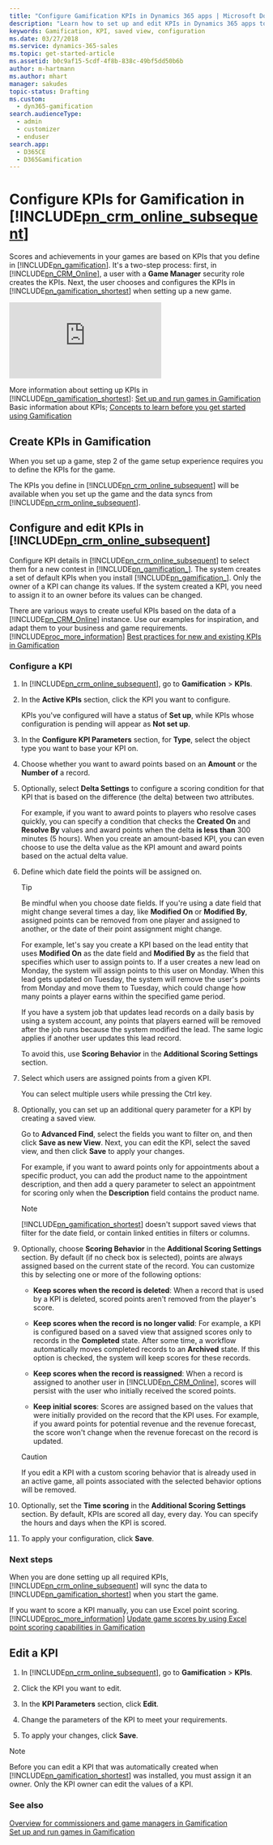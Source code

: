 ```yaml
---
title: "Configure Gamification KPIs in Dynamics 365 apps | Microsoft Docs"
description: "Learn how to set up and edit KPIs in Dynamics 365 apps to use them in Gamification games. "
keywords: Gamification, KPI, saved view, configuration
ms.date: 03/27/2018
ms.service: dynamics-365-sales
ms.topic: get-started-article
ms.assetid: b0c9af15-5cdf-4f8b-838c-49bf5dd50b6b
author: m-hartmann
ms.author: mhart
manager: sakudes
topic-status: Drafting
ms.custom: 
  - dyn365-gamification
search.audienceType: 
  - admin
  - customizer
  - enduser
search.app: 
  - D365CE
  - D365Gamification
---
```


# Configure KPIs for Gamification in [!INCLUDE[pn_crm_online_subsequent](../includes/pn-crm-online-shortest.md)]

Scores and achievements in your games are based on KPIs that you define in [!INCLUDE[pn_gamification](../includes/pn-gamification-shortest.md)]. It's a two-step process: first, in [!INCLUDE[pn_CRM_Online](../includes/pn-crm-online-shortest.md)], a user with a **Game Manager** security role creates the KPIs. Next, the user chooses and configures the KPIs in [!INCLUDE[pn_gamification_shortest](../includes/pn-gamification-shortest.md)] when setting up a new game.

<div class="embeddedvideo"><iframe src="https://www.microsoft.com/en-us/videoplayer/embed/3ed19c05-ce49-4bc8-a11c-be527217c9ae" frameborder="0" allowfullscreen=""></iframe></div>

More information about setting up KPIs in [!INCLUDE[pn_gamification_shortest](../includes/pn-gamification-shortest.md)]: [Set up and run games in Gamification](run-games.md)  
Basic information about KPIs; [Concepts to learn before you get started using Gamification](get-started.md)

## Create KPIs in Gamification

When you set up a game, step 2 of the game setup experience requires you to define the KPIs for the game.

The KPIs you define in [!INCLUDE[pn_crm_online_subsequent](../includes/pn-crm-online-shortest.md)] will be available when you set up the game and the data syncs from [!INCLUDE[pn_crm_online_subsequent](../includes/pn-crm-online-shortest.md)].

## Configure and edit KPIs in [!INCLUDE[pn_crm_online_subsequent](../includes/pn-crm-online-shortest.md)]

Configure KPI details in [!INCLUDE[pn_crm_online_subsequent](../includes/pn-crm-online-shortest.md)] to select them for a new contest in [!INCLUDE[pn_gamification_](../includes/pn-gamification-shortest.md)]. The system creates a set of default KPIs when you install [!INCLUDE[pn_gamification_](../includes/pn-gamification-shortest.md)]. Only the owner of a KPI can change its values. If the system created a KPI, you need to assign it to an owner before its values can be changed.

There are various ways to create useful KPIs based on the data of a [!INCLUDE[pn_CRM_Online](../includes/pn-crm-online.md)] instance. Use our examples for inspiration, and adapt them to your business and game requirements. [!INCLUDE[proc_more_information](../includes/proc-more-information-md.md)] [Best practices for new and existing KPIs in Gamification](best-practices-kpis.md)  

### Configure a KPI

1. In [!INCLUDE[pn_crm_online_subsequent](../includes/pn-crm-online-shortest.md)], go to **Gamification** > **KPIs**.

2. In the **Active KPIs** section, click the KPI you want to configure.

    KPIs you've configured will have a status of **Set up**, while KPIs whose configuration is pending will appear as **Not set up**.

3. In the **Configure KPI Parameters** section, for **Type**, select the object type you want to base your KPI on.

4. Choose whether you want to award points based on an **Amount** or the **Number of** a record.

5. Optionally, select **Delta Settings** to configure a scoring condition for that KPI that is based on the difference (the delta) between two attributes.

   For example, if you want to award points to players who resolve cases quickly, you can specify a condition that checks the **Created On** and **Resolve By** values and award points when the delta **is less than** 300 minutes (5 hours). When you create an amount-based KPI, you can even choose to use the delta value as the KPI amount and award points based on the actual delta value.

6. Define which date field the points will be assigned on.

   > [!TIP]
   > Be mindful when you choose date fields. If you're using a date field that might change several times a day, like **Modified On** or **Modified By**, assigned points can be removed from one player and assigned to another, or the date of their point assignment might change.
   >
   >  For example, let's say you create a KPI based on the lead entity that uses **Modified On** as the date field and **Modified By** as the field that specifies which user to assign points to. If a user creates a new lead on Monday, the system will assign points to this user on Monday. When this lead gets updated on Tuesday, the system will remove the user's points from Monday and move them to Tuesday, which could change how many points a player earns within the specified game period.
   >
   >  If you have a system job that updates lead records on a daily basis by using a system account, any points that players earned will be removed after the job runs because the system modified the lead. The same logic applies if another user updates this lead record.
   >
   >  To avoid this, use **Scoring Behavior** in the **Additional Scoring Settings** section.

7. Select which users are assigned points from a given KPI.

    You can select multiple users while pressing the Ctrl key.

8. Optionally, you can set up an additional query parameter for a KPI by creating a saved view.

    Go to **Advanced Find**, select the fields you want to filter on, and then click **Save as new View**. Next, you can edit the KPI, select the saved view, and then click **Save** to apply your changes.

    For example, if you want to award points only for appointments about a specific product, you can add the product name to the appointment description, and then add a query parameter to select an appointment for scoring only when the **Description** field contains the product name.

   > [!NOTE]
   > [!INCLUDE[pn_gamification_shortest](../includes/pn-gamification-shortest.md)] doesn't support saved views that filter for the date field, or contain linked entities in filters or columns.

9. Optionally, choose **Scoring Behavior** in the **Additional Scoring Settings** section. By default (if no check box is selected), points are always assigned based on the current state of the record. You can customize this by selecting one or more of the following options:

   - **Keep scores when the record is deleted**: When a record that is used by a KPI is deleted, scored points aren't removed from the player's score.

   - **Keep scores when the record is no longer valid**: For example, a KPI is configured based on a saved view that assigned scores only to records in the **Completed** state. After some time, a workflow automatically moves completed records to an **Archived** state. If this option is checked, the system will keep scores for these records.

   - **Keep scores when the record is reassigned**: When a record is assigned to another user in [!INCLUDE[pn_CRM_Online](../includes/pn-crm-online-shortest.md)], scores will persist with the user who initially received the scored points.

   - **Keep initial scores**: Scores are assigned based on the values that were initially provided on the record that the KPI uses. For example, if you award points for potential revenue and the revenue forecast, the score won't change when the revenue forecast on the record is updated.

   > [!CAUTION]
   > If you edit a KPI with a custom scoring behavior that is already used in an active game, all points associated with the selected behavior options will be removed.

10. Optionally, set the **Time scoring** in the **Additional Scoring Settings** section. By default, KPIs are scored all day, every day. You can specify the hours and days when the KPI is scored.

11. To apply your configuration, click **Save**.

### Next steps

When you are done setting up all required KPIs, [!INCLUDE[pn_crm_online_subsequent](../includes/pn-crm-online-shortest.md)] will sync the data to [!INCLUDE[pn_gamification_shortest](../includes/pn-gamification-shortest.md)] when you start the game.

If you want to score a KPI manually, you can use Excel point scoring. [!INCLUDE[proc_more_information](../includes/proc-more-information-md.md)] [Update game scores by using Excel point scoring capabilities in Gamification](update-scores-using-excel-point-scoring.md)

## Edit a KPI

1. In [!INCLUDE[pn_crm_online_subsequent](../includes/pn-crm-online-shortest.md)], go to **Gamification** > **KPIs**.  

2. Click the KPI you want to edit.

3. In the **KPI Parameters** section, click **Edit**.

4. Change the parameters of the KPI to meet your requirements.

5. To apply your changes, click **Save**.

> [!NOTE]
> Before you can edit a KPI that was automatically created when [!INCLUDE[pn_gamification_shortest](../includes/pn-gamification-shortest.md)] was installed, you must assign it an owner. Only the KPI owner can edit the values of a KPI.

### See also

 [Overview for commissioners and game managers in Gamification](for-commissioners-game-managers.md)   
 [Set up and run games in Gamification](run-games.md)

